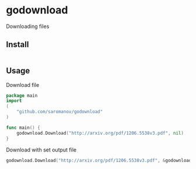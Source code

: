# godownload

Downloading files

## Install

``` go get https://github.com/saromanov/godownload
```

## Usage

Download file

```go
package main
import
(
	"github.com/saromanov/godownload"
)

func main() { 
    godownload.Download("http://arxiv.org/pdf/1206.5538v3.pdf", nil)
}

```

Download with set output file
```go
godownload.Download("http://arxiv.org/pdf/1206.5538v3.pdf", &godownload.Item{Outpath: "fun.pdf"})
```
